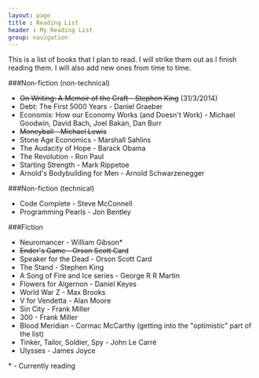 ```yaml
---
layout: page
title : Reading List
header : My Reading List 
group: navigation
---
```


This is a list of books that I plan to read. I will strike them out as I finish reading them. I will also add new ones from time to time.

###Non-fiction (non-technical)

* <strike>On Writing: A Memoir of the Craft - Stephen King</strike> (31/3/2014)
* Debt: The First 5000 Years - Daniel Graeber
* Economix: How our Economy Works (and Doesn't Work) - Michael Goodwin, David Bach, Joel Bakan, Dan Burr
* <strike>Moneyball - Michael Lewis</strike>
* Stone Age Economics - Marshall Sahlins
* The Audacity of Hope - Barack Obama
* The Revolution - Ron Paul
* Starting Strength - Mark Rippetoe
* Arnold's Bodybuilding for Men - Arnold Schwarzenegger


###Non-fiction (technical)

* Code Complete - Steve McConnell
* Programming Pearls - Jon Bentley


###Fiction

* Neuromancer - William Gibson\*
* <strike>Ender's Game - Orson Scott Card</strike>
* Speaker for the Dead - Orson Scott Card
* The Stand - Stephen King
* A Song of Fire and Ice series - George R R Martin
* Flowers for Algernon - Daniel Keyes
* World War Z - Max Brooks
* V for Vendetta - Alan Moore
* Sin City - Frank Miller
* 300 - Frank Miller
* Blood Meridian - Cormac McCarthy (getting into the "optimistic" part of the list)
* Tinker, Tailor, Soldier, Spy - John Le Carré
* Ulysses - James Joyce
 
\* - Currently reading
